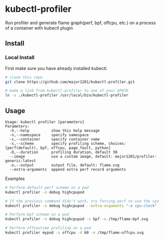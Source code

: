 # kubectl-profiler

Run profiler and generate flame graph(perf, bpf, offcpu, etc.) on a process of a container with kubectl plugin

## Install

### Local Install

First make sure you have already installed kubectl.

```bash
# clone this repo
git clone https://github.com/major1201/kubectl-profiler.git

# make a link from kubectl-profiler to one of your $PATH
ln -s ./kubectl-profiler /usr/local/bin/kubectl-profiler
```

## Usage

```
Usage: kubectl profiler [parameters]
Parameters:
  -h,--help          show this help message
  -n,--namespace     specify namespace
  -c,--container     specify container name
  -s,--scheme        specify profiling scheme, choices: [perf(default), bpf, offcpu, page_fault, python]
  -D,--duration      profiling duration, default 30
  --image            use a custom image, default: major1201/profiler-generic:latest
  -o,--output        output file, default: flame.svg
  --extra-arguments  append extra perf record arguments
```

Examples

```bash
# Perform default perf scheme on a pod
kubectl profiler -n debug highcpupod

# If the previous command didn't work, try forcing perf to use the cpu-clock event
kubectl profiler -n debug highcpupod --extra-arguments "-e cpu-clock"

# Perform bpf scheme on a pod
kubectl profiler -n debug highcpupod -s bpf -o /tmp/flame-bpf.svg

# Perform offcputime profiling on a pod
kubectl profiler mypod -s offcpu -d 60 -o /tmp/flame-offcpu.svg
```
